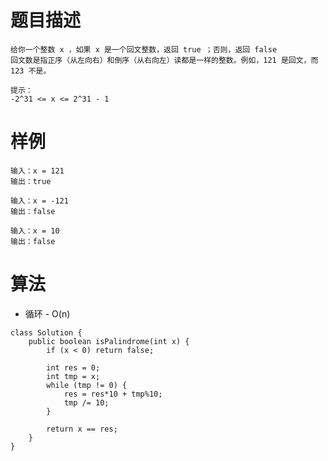 # 题目描述
	给你一个整数 x ，如果 x 是一个回文整数，返回 true ；否则，返回 false
	回文数是指正序（从左向右）和倒序（从右向左）读都是一样的整数。例如，121 是回文，而 123 不是。

	提示：
	-2^31 <= x <= 2^31 - 1

# 样例
	输入：x = 121
	输出：true

	输入：x = -121
	输出：false

	输入：x = 10
	输出：false

# 算法
* 循环 - O(n)
```
class Solution {
	public boolean isPalindrome(int x) {
		if (x < 0) return false;

		int res = 0;
		int tmp = x;
		while (tmp != 0) {
			res = res*10 + tmp%10;
			tmp /= 10;
		}

		return x == res;
	}
}
```
